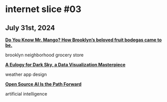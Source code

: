 # internet slice #03
## July 31st, 2024

[**Do You Know Mr. Mango? How Brooklyn’s beloved fruit bodegas came to be.**](https://www.grubstreet.com/article/brooklyn-fruit-bodegas-mr-lemon-mr-kiwi.html)

brooklyn neighborhood grocery store

[**A Eulogy for Dark Sky, a Data Visualization Masterpiece**](https://nightingaledvs.com/dark-sky-weather-data-viz/)

weather app design

[**Open Source AI Is the Path Forward**](https://about.fb.com/news/2024/07/open-source-ai-is-the-path-forward/)

artificial intelligence